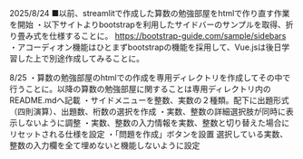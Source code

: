 2025/8/24
■以前、streamlitで作成した算数の勉強部屋をhtmlで作り直す作業を開始
・以下サイトよりbootstrapを利用したサイドバーのサンプルを取得、折り畳み式を仕様することに。
https://bootstrap-guide.com/sample/sidebars
・アコーディオン機能はひとまずbootstrapの機能を採用して、Vue.jsは後日学習した上で別途作成してみることに。

8/25
・算数の勉強部屋のhtmlでの作成を専用ディレクトリを作成してその中で行うことに。以降の算数の勉強部屋に関することは専用ディレクトリ内のREADME.mdへ記載
・サイドメニューを整数、実数の２種類。配下に出題形式（四則演算）、出題数、桁数の選択を作成
・実数、整数の詳細選択肢が同時に表示しないように調整
・実数、整数の入力情報を実数、整数と切り替えた場合にリセットされる仕様を設定
・「問題を作成」ボタンを設置 選択している実数、整数の入力欄を全て埋めないと機能しないように設定

